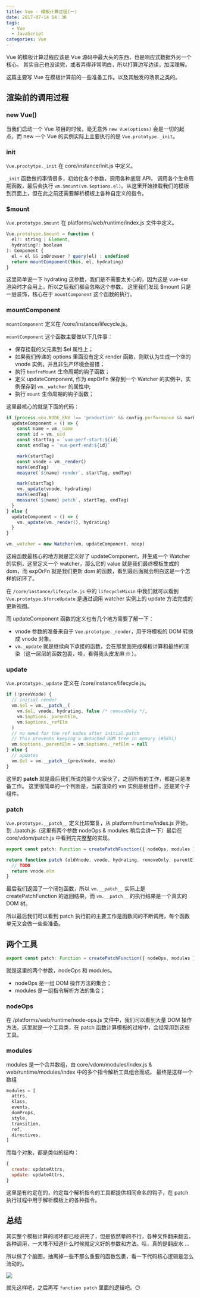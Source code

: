 ```yaml
---
title: Vue - 模板计算过程(一)
date: 2017-07-14 14：30
tags:
  - Vue
  - JavaScript
categories: Vue
---
```


Vue 的模板计算过程应该是 Vue 源码中最大头的东西，也是响应式数据外另一个核心。
其实自己也没读完，或者弄得非常明白，所以打算边写边读，加深理解。

<!-- more -->

这篇主要写 Vue 在模板计算前的一些准备工作。以及其触发的场景之类的。

## 渲染前的调用过程

### new Vue()

当我们启动一个 Vue 项目的时候，毫无意外 `new Vue(options)` 会是一切的起点，而 new 一个 Vue 的实例实际上主要执行的是 `Vue.prototype._init`。

### init

`Vue.prootytpe._init` 在 core/instance/init.js 中定义。

`_init` 函数做的事情很多，初始化各个参数，调用各种底层 API， 调用各个生命周期函数，最后会执行 `vm.$mount(vm.$options.el)`。从这里开始挂载我们的模板到页面上，但在此之前还需要解析模板上各种自定义的指令。

### $mount

`Vue.prototype.$mount` 在 platforms/web/runtime/index.js 文件中定义。


```JavaScript
Vue.prototype.$mount = function (
  el?: string | Element,
  hydrating?: boolean
): Component {
  el = el && inBrowser ? query(el) : undefined
  return mountComponent(this, el, hydrating)
}
```
这里简单说一下 hydrating 这参数，我们是不需要太关心的，因为这是 vue-ssr 渲染时才会用上，所以之后我们都会忽略这个参数。
这里我们发现 $mount 只是一层装饰，核心在于 `mountComponent` 这个函数的执行。

### mountComponent

`mountComponent` 定义在 /core/instance/lifecycle.js。

`mountComponent` 这个函数主要做以下几件事：
  - 保存挂载的父元素到 $el 属性上；
  - 如果我们传递的 options 里面没有定义 render 函数，则默认为生成一个空的 vnode 实例。并且非生产环境会报错；
  - 执行 `beofreMount` 生命周期的钩子函数；
  - 定义 updateComponent, 作为 expOrFn 保存到一个 Watcher 的实例中，实例保存到 `vm._watcher` 的属性中;
  - 执行 `mount` 生命周期的钩子函数；

这里最核心的就是下面的代码：
```JavaScript
if (process.env.NODE_ENV !== 'production' && config.performance && mark) {
  updateComponent = () => {
    const name = vm._name
    const id = vm._uid
    const startTag = `vue-perf-start:${id}`
    const endTag = `vue-perf-end:${id}`

    mark(startTag)
    const vnode = vm._render()
    mark(endTag)
    measure(`${name} render`, startTag, endTag)

    mark(startTag)
    vm._update(vnode, hydrating)
    mark(endTag)
    measure(`${name} patch`, startTag, endTag)
  }
} else {
  updateComponent = () => {
    vm._update(vm._render(), hydrating)
  }
}

vm._watcher = new Watcher(vm, updateComponent, noop)
```

这段函数最核心的地方就是定义好了 updateComponent，并生成一个 Watcher 的实例，这里定义一个 watcher，那么它的 value 就是我们最终模板生成的 dom，而 expOrFn 就是我们更新 dom 的函数，看到最后面就会明白这是一个怎样的闭环了。

在 `/core/instance/lifecycle.js` 中的 `lifecycleMixin` 中我们就可以看到 `Vue.prototype.$forceUpdate` 是通过调用 watcher 实例上的 update 方法完成的更新视图。

而 updateComponent 函数的定义也有几个地方需要了解一下：
  - vnode 参数的准备来自于 `Vue.prototype._render`，用于将模板的 DOM 转换成 vnode 对象。
  - `vm._update` 就是继续向下承接的函数，会在那里面完成模板计算和最终的渲染（这一层层的函数包裹，哇，看得我头皮发麻 🙄 ）。

### update

`Vue.prototype._update` 定义在 /core/instance/lifecycle.js。

```JavaScript
if (!prevVnode) {
  // initial render
  vm.$el = vm.__patch__(
    vm.$el, vnode, hydrating, false /* removeOnly */,
    vm.$options._parentElm,
    vm.$options._refElm
  )
  // no need for the ref nodes after initial patch
  // this prevents keeping a detached DOM tree in memory (#5851)
  vm.$options._parentElm = vm.$options._refElm = null
} else {
  // updates
  vm.$el = vm.__patch__(prevVnode, vnode)
}
```

这里的 __patch__ 就是最后我们所说的那个大家伙了，之前所有的工作，都是只是准备工作。
这里很简单的一个判断是，当前渲染的 vm 实例是根组件，还是某个子组件。

### patch

`Vue.prototype.__patch__` 定义比较繁复，从 platform/runtime/index.js 开始，到 ./patch.js（这里有两个参数 nodeOps & modules 稍后会讲一下）最后在 core/vdom/patch.js 中看到完完整整的实现。

```JavaScript
export const patch: Function = createPatchFunction({ nodeOps, modules })
```

```JavaScript
return function patch (oldVnode, vnode, hydrating, removeOnly, parentElm, refElm) {
  // TODO
  return vnode.elm
}
```

最后我们返回了一个闭包函数，所以 `vm.__patch__` 实际上是 createPatchFunction 的返回结果，而 `vm.__patch__` 的执行结果是一个真实的 DOM 树。

所以最后我们可以看到 patch 执行前的主要工作是函数间的不断调用，每个函数单元又会做一些些准备。

## 两个工具

```JavaScript
export const patch: Function = createPatchFunction({ nodeOps, modules })
```

就是这里的两个参数，nodeOps 和 modules。

- nodeOps 是一组 DOM 操作方法的集合；
- modules 是一组指令解析方法的集合；

### nodeOps
在 /platforms/web/runtime/node-ops.js 文件中，我们可以看到大量 DOM 操作方法，这里就是一个工具类，在 patch 函数计算模板的过程中，会经常用到这些工具。

### modules
modules 是一个合并数组，由 core/vdom/modules/index.js & web/runtime/modules/index 中的多个指令解析工具组合而成。
最终是这样一个数组
```JavaScript
modules = [
  attrs,
  klass,
  events,
  domProps,
  style,
  transition,
  ref,
  directives,
]
```

而每个对象，都是类似的结构：

```JavaScript
{
  create: updateAttrs,
  update: updateAttrs,
}
```

这里是有约定在的，约定每个解析指令的工具都提供相同命名的钩子，在 patch 执行过程中用于解析模板上的各种指令。

## 总结
其实整个模板计算的闭环都已经讲完了，但是依然晕的不行，各种文件翻来翻去，各种调用，一大堆不知道什么时候就定义好的参数和方法。哇，真的是翻皮水 ...

所以做了个脑图，抽离掉一些不那么重要的函数包裹，看一下代码核心逻辑是怎么流动的。

![](http://7xro5v.com1.z0.glb.clouddn.com/vue%20patch%20%E6%A8%A1%E6%9D%BF%E8%AE%A1%E7%AE%97%E6%B5%81%E7%A8%8B%E5%9B%BE%20%281%29.png)

就先这样吧，之后再写 `function patch` 里面的逻辑吧。😶
